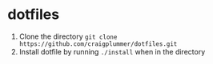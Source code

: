 # dotfiles
1. Clone the directory `git clone https://github.com/craigplummer/dotfiles.git`
2. Install dotfile by running `./install` when in the directory
